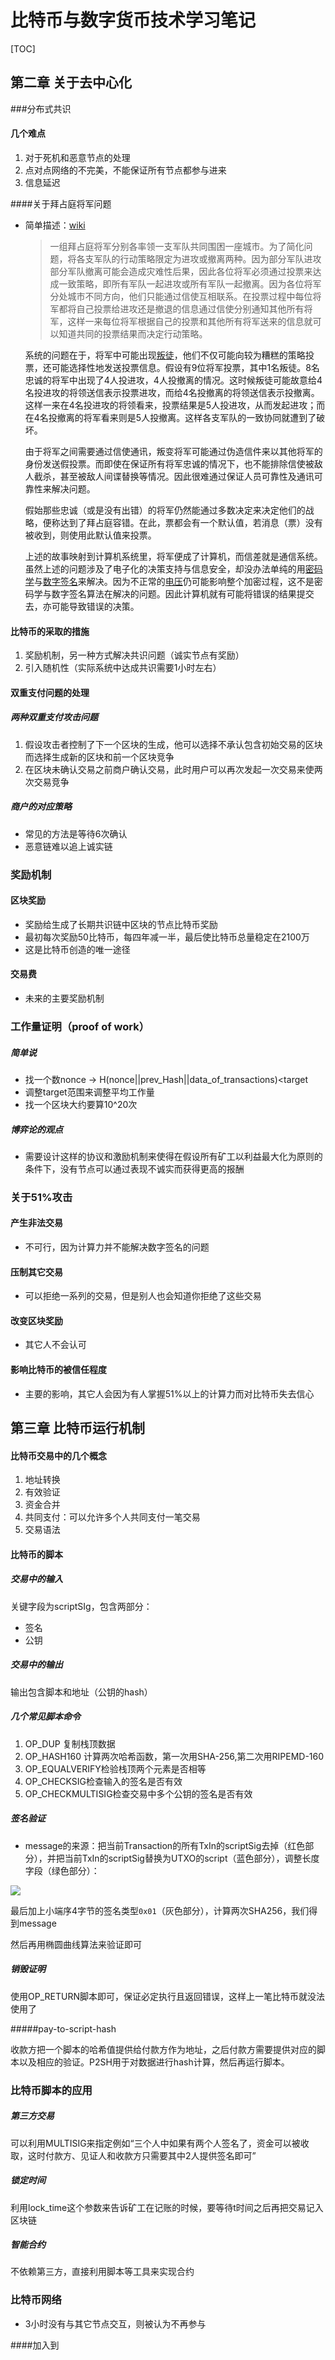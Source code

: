 #  比特币与数字货币技术学习笔记

[TOC]

## 第二章 关于去中心化

###分布式共识

#### 几个难点

1. 对于死机和恶意节点的处理
2. 点对点网络的不完美，不能保证所有节点都参与进来
3. 信息延迟

####关于拜占庭将军问题

* 简单描述：[wiki](https://zh.wikipedia.org/wiki/%E6%8B%9C%E5%8D%A0%E5%BA%AD%E5%B0%86%E5%86%9B%E9%97%AE%E9%A2%98)

  > 一组拜占庭将军分别各率领一支军队共同围困一座城市。为了简化问题，将各支军队的行动策略限定为进攻或撤离两种。因为部分军队进攻部分军队撤离可能会造成灾难性后果，因此各位将军必须通过投票来达成一致策略，即所有军队一起进攻或所有军队一起撤离。因为各位将军分处城市不同方向，他们只能通过信使互相联系。在投票过程中每位将军都将自己投票给进攻还是撤退的信息通过信使分别通知其他所有将军，这样一来每位将军根据自己的投票和其他所有将军送来的信息就可以知道共同的投票结果而决定行动策略。

  系统的问题在于，将军中可能出现[叛徒](https://zh.wikipedia.org/wiki/%E5%8F%9B%E5%BE%92)，他们不仅可能向较为糟糕的策略投票，还可能选择性地发送投票信息。假设有9位将军投票，其中1名叛徒。8名忠诚的将军中出现了4人投进攻，4人投撤离的情况。这时候叛徒可能故意给4名投进攻的将领送信表示投票进攻，而给4名投撤离的将领送信表示投撤离。这样一来在4名投进攻的将领看来，投票结果是5人投进攻，从而发起进攻；而在4名投撤离的将军看来则是5人投撤离。这样各支军队的一致协同就遭到了破坏。

  由于将军之间需要通过信使通讯，叛变将军可能通过伪造信件来以其他将军的身份发送假投票。而即使在保证所有将军忠诚的情况下，也不能排除信使被敌人截杀，甚至被敌人间谍替换等情况。因此很难通过保证人员可靠性及通讯可靠性来解决问题。

  假始那些忠诚（或是没有出错）的将军仍然能通过多数决定来决定他们的战略，便称达到了拜占庭容错。在此，票都会有一个默认值，若消息（票）没有被收到，则使用此默认值来投票。

  上述的故事映射到计算机系统里，将军便成了计算机，而信差就是通信系统。虽然上述的问题涉及了电子化的决策支持与信息安全，却没办法单纯的用[密码学](https://zh.wikipedia.org/wiki/%E5%AF%86%E7%A2%BC%E5%AD%B8)与[数字签名](https://zh.wikipedia.org/wiki/%E6%95%B8%E4%BD%8D%E7%B0%BD%E7%AB%A0)来解决。因为不正常的[电压](https://zh.wikipedia.org/wiki/%E9%9B%BB%E5%A3%93)仍可能影响整个加密过程，这不是密码学与数字签名算法在解决的问题。因此计算机就有可能将错误的结果提交去，亦可能导致错误的决策。

#### 比特币的采取的措施

1. 奖励机制，另一种方式解决共识问题（诚实节点有奖励）
2. 引入随机性（实际系统中达成共识需要1小时左右）

#### 双重支付问题的处理

##### 两种双重支付攻击问题

1. 假设攻击者控制了下一个区块的生成，他可以选择不承认包含初始交易的区块而选择生成新的区块和前一个区块竞争
2. 在区块未确认交易之前商户确认交易，此时用户可以再次发起一次交易来使两次交易竞争

##### 商户的对应策略

* 常见的方法是等待6次确认
* 恶意链难以追上诚实链

### 奖励机制

#### 区块奖励

* 奖励给生成了长期共识链中区块的节点比特币奖励
* 最初每次奖励50比特币，每四年减一半，最后使比特币总量稳定在2100万
* 这是比特币创造的唯一途径

#### 交易费

* 未来的主要奖励机制

### 工作量证明（proof of work）

##### 简单说

* 找一个数nonce -> H(nonce||prev_Hash||data_of_transactions)<target
* 调整target范围来调整平均工作量
* 找一个区块大约要算10^20次

##### 博弈论的观点

* 需要设计这样的协议和激励机制来使得在假设所有矿工以利益最大化为原则的条件下，没有节点可以通过表现不诚实而获得更高的报酬

### 关于51%攻击

#### 产生非法交易

* 不可行，因为计算力并不能解决数字签名的问题

#### 压制其它交易

* 可以拒绝一系列的交易，但是别人也会知道你拒绝了这些交易

#### 改变区块奖励

* 其它人不会认可

#### 影响比特币的被信任程度

* 主要的影响，其它人会因为有人掌握51%以上的计算力而对比特币失去信心

## 第三章 比特币运行机制

#### 比特币交易中的几个概念

1. 地址转换
2. 有效验证
3. 资金合并
4. 共同支付：可以允许多个人共同支付一笔交易
5. 交易语法

#### 比特币的脚本

##### 交易中的输入

关键字段为scriptSIg，包含两部分：

* 签名
* 公钥

##### 交易中的输出

输出包含脚本和地址（公钥的hash）

##### 几个常见脚本命令

1. OP_DUP 复制栈顶数据
2. OP_HASH160 计算两次哈希函数，第一次用SHA-256,第二次用RIPEMD-160
3. OP_EQUALVERIFY检验栈顶两个元素是否相等
4. OP_CHECKSIG检查输入的签名是否有效
5. OP_CHECKMULTISIG检查交易中多个公钥的签名是否有效

##### 签名验证

* message的来源：把当前Transaction的所有TxIn的scriptSig去掉（红色部分），并把当前TxIn的scriptSig替换为UTXO的script（蓝色部分），调整长度字段（绿色部分）： 

![](F:\Bitcoin\note-img\签名验证.jpg)

最后加上小端序4字节的签名类型`0x01`（灰色部分），计算两次SHA256，我们得到message

然后再用椭圆曲线算法来验证即可

##### 销毁证明

使用OP_RETURN脚本即可，保证必定执行且返回错误，这样上一笔比特币就没法使用了

#####pay-to-script-hash

收款方把一个脚本的哈希值提供给付款方作为地址，之后付款方需要提供对应的脚本以及相应的验证。P2SH用于对数据进行hash计算，然后再运行脚本。

### 比特币脚本的应用

##### 第三方交易

可以利用MULTISIG来指定例如“三个人中如果有两个人签名了，资金可以被收取，这时付款方、见证人和收款方只需要其中2人提供签名即可”

##### 锁定时间

利用lock_time这个参数来告诉矿工在记账的时候，要等待t时间之后再把交易记入区块链

##### 智能合约

不依赖第三方，直接利用脚本等工具来实现合约

### 比特币网络

* 3小时没有与其它节点交互，则被认为不再参与

####加入到



